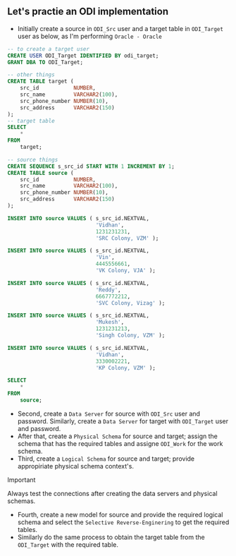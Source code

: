 ## Let's practie an ODI implementation
- Initially create a source in `ODI_Src` user and a target table in `ODI_Target` user as below, as I'm performing `Oracle - Oracle`
```sql
-- to create a target user
CREATE USER ODI_Target IDENTIFIED BY odi_target;
GRANT DBA TO ODI_Target;

-- other things
CREATE TABLE target (
    src_id           NUMBER,
    src_name         VARCHAR2(100),
    src_phone_number NUMBER(10),
    src_address      VARCHAR2(150)
);
-- target table
SELECT
    *
FROM
    target;

-- source things
CREATE SEQUENCE s_src_id START WITH 1 INCREMENT BY 1;
CREATE TABLE source (
    src_id           NUMBER,
    src_name         VARCHAR2(100),
    src_phone_number NUMBER(10),
    src_address      VARCHAR2(150)
);

INSERT INTO source VALUES ( s_src_id.NEXTVAL,
                            'Vidhan',
                            1231231231,
                            'SRC Colony, VZM' );

INSERT INTO source VALUES ( s_src_id.NEXTVAL,
                            'Vin',
                            4445556661,
                            'VK Colony, VJA' );

INSERT INTO source VALUES ( s_src_id.NEXTVAL,
                            'Reddy',
                            6667772212,
                            'SVC Colony, Vizag' );

INSERT INTO source VALUES ( s_src_id.NEXTVAL,
                            'Mukesh',
                            1231231213,
                            'Singh Colony, VZM' );

INSERT INTO source VALUES ( s_src_id.NEXTVAL,
                            'Vidhan',
                            3330002221,
                            'KP Colony, VZM' );

SELECT
    *
FROM
    source;
```
- Second, create a `Data Server` for source with `ODI_Src` user and password. Similarly, create a `Data Server` for target with `ODI_Target` user and password.
- After that, create a `Physical Schema` for source and target; assign the schema that has the required tables and assigne `ODI_Work` for the work schema.
- Third, create a `Logical Schema` for source and target; provide appropiriate physical schema context's.

> [!IMPORTANT]
> Always test the connections after creating the data servers and physical schemas.

- Fourth, create a new model for source and provide the required logical schema and select the `Selective Reverse-Enginering` to get the required tables.
- Similarly do the same process to obtain the target table from the `ODI_Target` with the required table.
